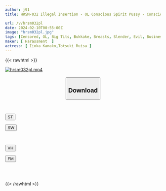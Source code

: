 ```yaml
---
author: j91
title: HRSM-032 Illegal Insertion - OL Conscious Spirit Pussy - Consciousness, Memory, Sperm Defilement, Career Woman

url: /v/hrsm032pl
date: 2024-02-10T00:55:00Z
image: "hrsm032pl.jpg"
tags: [Censored, OL, Big Tits, Bukkake, Breasts, Slender, Evil, Business Attire, Subordinates - Colleagues	]
maker: [ Harassment  ]
actress: [ Iioka Kanako,Totsuki Ruisa ]
---
```



{{< rawhtml >}}

<div class="video" data-videoid="8wqY7qYrAAs2Ov">
    <a href="javascript:;">
        <img src="/v/hrsm032pl/hrsm032pl.jpg" width="WIDTH" height="HEIGHT" alt="hrsm032pl.mp4" loading="lazy">
    </a>
</div>

<script type="text/javascript" src="https://j91.asia/asset/on-demand-st.js"></script>

<br>
  <link rel="stylesheet" href="https://j91.asia/asset/bs5.css">
  
  <center>
  <button class="btn btn-primary" type="button" data-bs-toggle="collapse" data-bs-target=".multi-collapse" aria-expanded="false" aria-controls="multiCollapseExample1 multiCollapseExample2"><h2>Download</h2></button></center>
</p>
<div class="row">
  <div class="col">
    <div class="collapse multi-collapse" id="multiCollapseExample1">
      <div class="card card-body">
	      	      <br>
<div class="buttons">  
<p><a href="https://streamtape.to/v/8wqY7qYrAAs2Ov" target="_blank"><button class="btn-hover color-3"><i class="fa fa-download"></i> ST</button></a></p>
<p><a href="https://cdnwish.com/wafjkabf6l2m" target="_blank"><button class="btn-hover color-2"><i class="fa fa-download"></i> SW</button></a></p></div>
    </div>
  </div>
</div>
  <div class="col">
    <div class="collapse multi-collapse" id="multiCollapseExample2">
      <div class="card card-body">
	      <br>
<div class="buttons">
<p><a href="https://vidhidepro.com/f/g6z8b82524fp" target="_blank"><button class="btn-hover color-9"><i class="fa fa-download"></i> VH</button></a></p>
<p><a href="https://filemoon.sx/d/rtp6peetksf8"><button class="btn-hover color-8"><i class="fa fa-download"></i> FM</button></a></p></div>
<br><br>
      </div>
    </div>
  </div>
</div>

{{< /rawhtml >}}